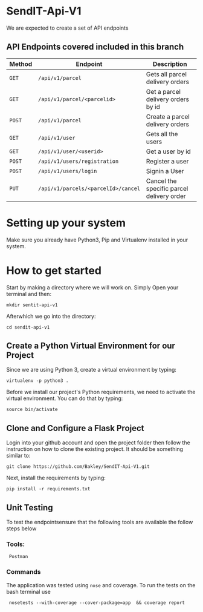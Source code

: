 # SendIT-Api-V1
We are expected to create a set of API endpoints

## API Endpoints covered included in this branch


| Method        |       Endpoint                        |         Description                           |
| ------------- |       -------------                   |         -------------                         |
| `GET`         | `/api/v1/parcel`                      |   Gets all parcel delivery orders             |
| `GET`         | `/api/v1/parcel/<parcelid>`           |   Get a parcel delivery orders by id          |
| `POST`        | `/api/v1/parcel`                      |   Create a parcel delivery orders             |
| `GET`         | `/api/v1/user`                        |   Gets all the users                          |
| `GET`         | `/api/v1/user/<userid>`               |   Get a user by id                            |
| `POST`        | `/api/v1/users/registration`          |   Register a user                             |
| `POST`        | `/api/v1/users/login`                 |   Signin a User                               |
| `PUT`         | `/api/v1/parcels/<parcelId>/cancel`   |   Cancel the specific parcel delivery order   |


# Setting up your system

Make sure you already have Python3, Pip and Virtualenv installed in your system.

# How to get started

Start by making a directory where we will work on. Simply Open your terminal and then:

```
mkdir sentit-api-v1
```

Afterwhich we go into the directory:

```
cd sendit-api-v1
```

## Create a Python Virtual Environment for our Project

Since we are using Python 3, create a virtual environment by typing:

```
virtualenv -p python3 .
```

Before we install our project's Python requirements, we need to activate the virtual environment. You can do that by typing:

```
source bin/activate
```

## Clone and Configure a Flask Project

Login into your github account and open the project folder then follow the instruction on how to clone the existing project. It should be something similar to:

```
git clone https://github.com/Bakley/SendIT-Api-V1.git
```

Next, install the requirements by typing:

```
pip install -r requirements.txt
```

## Unit Testing
To test the endpointsensure that the following tools are available the follow steps below
   ### Tools:
     Postman
     
### Commands
  The application was tested using `nose` and coverage. To run the tests on the bash terminal use
     
     nosetests --with-coverage --cover-package=app  && coverage report
